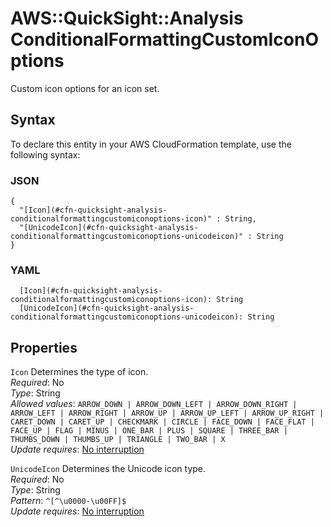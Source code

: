 # AWS::QuickSight::Analysis ConditionalFormattingCustomIconOptions<a name="aws-properties-quicksight-analysis-conditionalformattingcustomiconoptions"></a>

Custom icon options for an icon set\.

## Syntax<a name="aws-properties-quicksight-analysis-conditionalformattingcustomiconoptions-syntax"></a>

To declare this entity in your AWS CloudFormation template, use the following syntax:

### JSON<a name="aws-properties-quicksight-analysis-conditionalformattingcustomiconoptions-syntax.json"></a>

```
{
  "[Icon](#cfn-quicksight-analysis-conditionalformattingcustomiconoptions-icon)" : String,
  "[UnicodeIcon](#cfn-quicksight-analysis-conditionalformattingcustomiconoptions-unicodeicon)" : String
}
```

### YAML<a name="aws-properties-quicksight-analysis-conditionalformattingcustomiconoptions-syntax.yaml"></a>

```
  [Icon](#cfn-quicksight-analysis-conditionalformattingcustomiconoptions-icon): String
  [UnicodeIcon](#cfn-quicksight-analysis-conditionalformattingcustomiconoptions-unicodeicon): String
```

## Properties<a name="aws-properties-quicksight-analysis-conditionalformattingcustomiconoptions-properties"></a>

`Icon` <a name="cfn-quicksight-analysis-conditionalformattingcustomiconoptions-icon"></a>
Determines the type of icon\.  
_Required_: No  
_Type_: String  
_Allowed values_: `ARROW_DOWN | ARROW_DOWN_LEFT | ARROW_DOWN_RIGHT | ARROW_LEFT | ARROW_RIGHT | ARROW_UP | ARROW_UP_LEFT | ARROW_UP_RIGHT | CARET_DOWN | CARET_UP | CHECKMARK | CIRCLE | FACE_DOWN | FACE_FLAT | FACE_UP | FLAG | MINUS | ONE_BAR | PLUS | SQUARE | THREE_BAR | THUMBS_DOWN | THUMBS_UP | TRIANGLE | TWO_BAR | X`  
_Update requires_: [No interruption](https://docs.aws.amazon.com/AWSCloudFormation/latest/UserGuide/using-cfn-updating-stacks-update-behaviors.html#update-no-interrupt)

`UnicodeIcon` <a name="cfn-quicksight-analysis-conditionalformattingcustomiconoptions-unicodeicon"></a>
Determines the Unicode icon type\.  
_Required_: No  
_Type_: String  
_Pattern_: `^[^\u0000-\u00FF]$`  
_Update requires_: [No interruption](https://docs.aws.amazon.com/AWSCloudFormation/latest/UserGuide/using-cfn-updating-stacks-update-behaviors.html#update-no-interrupt)
